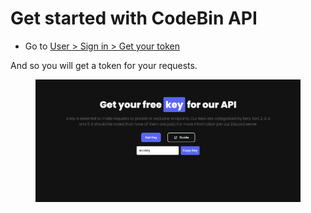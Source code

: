 # Get started with CodeBin API

* Go to [User > Sign in > Get your token](https://user.erxproject.xyz)

And so you will get a token for your requests.

<figure><img src="../.gitbook/assets/image (2).png" alt=""><figcaption></figcaption></figure>
